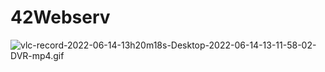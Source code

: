 # 42Webserv

![vlc-record-2022-06-14-13h20m18s-Desktop-2022-06-14-13-11-58-02-DVR-mp4.gif](https://i.postimg.cc/C1xP03fL/vlc-record-2022-06-14-13h20m18s-Desktop-2022-06-14-13-11-58-02-DVR-mp4.gif)
